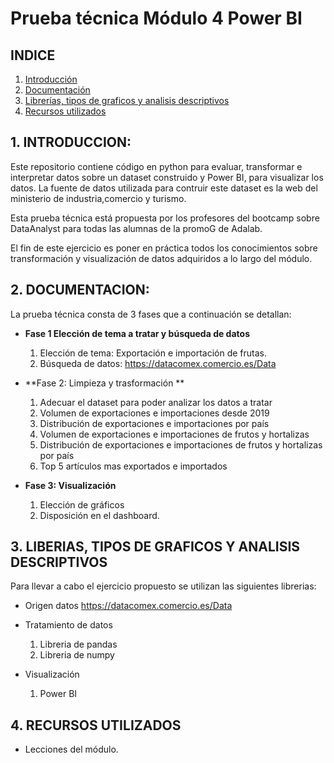 # Prueba técnica Módulo 4 Power BI

## INDICE
1. [Introducción](#1-introducción)
2. [Documentación](#2-documentación)
3. [Librerías, tipos de graficos y analisis descriptivos](#3-librerias-tipos-de-graficos-y-analisis-descriptivos)
4. [Recursos utilizados](#4-recursos-utilizados)

## 1. INTRODUCCION: 

Este repositorio contiene código en python para evaluar, transformar e interpretar datos sobre un dataset construido y Power BI, para visualizar los datos. 
La fuente de datos utilizada para contruir este dataset es la web del ministerio de industria,comercio y turismo.

Esta prueba técnica está propuesta por los profesores del bootcamp sobre DataAnalyst para todas las alumnas de la promoG de Adalab. 

El fin de este ejercicio es  poner en práctica todos los conocimientos sobre transformación y visualización de datos adquiridos a lo largo del módulo.


## 2. DOCUMENTACION:

La prueba técnica consta de 3 fases que a continuación se detallan:

- **Fase 1 Elección de tema a tratar y búsqueda de datos**

    1. Elección de tema: Exportación e importación de frutas.
    2. Búsqueda de datos: https://datacomex.comercio.es/Data

- **Fase 2: Limpieza y trasformación **

    1. Adecuar el dataset para poder analizar los datos a tratar
    2. Volumen de exportaciones e importaciones desde 2019
    3. Distribución de exportaciones e importaciones por país
    4. Volumen de exportaciones e importaciones de frutos y hortalizas
    5. Distribución de exportaciones e importaciones de frutos y hortalizas por país
    6. Top 5 artículos mas exportados e importados

- **Fase 3: Visualización**

    1. Elección de gráficos
    2. Disposición en el dashboard.

## 3. LIBERIAS, TIPOS DE GRAFICOS Y ANALISIS DESCRIPTIVOS

Para llevar a cabo el ejercicio propuesto se utilizan las siguientes librerias:

- Origen datos
    https://datacomex.comercio.es/Data

- Tratamiento de datos
    1. Libreria de pandas
    2. Libreria de numpy

- Visualización
    1. Power BI


## 4. RECURSOS UTILIZADOS

- Lecciones del módulo.